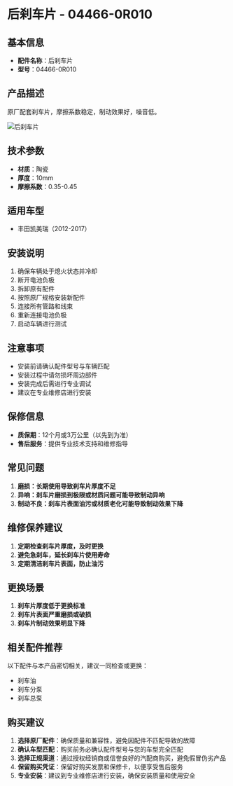 # 后刹车片 - 04466-0R010

## 基本信息

- **配件名称**：后刹车片
- **型号**：04466-0R010

## 产品描述

原厂配套刹车片，摩擦系数稳定，制动效果好，噪音低。


![后刹车片](/image/car-parts/04466-0R010.jpg)

## 技术参数

- **材质**：陶瓷
- **厚度**：10mm
- **摩擦系数**：0.35-0.45

## 适用车型

- 丰田凯美瑞（2012-2017）

## 安装说明

1. 确保车辆处于熄火状态并冷却
2. 断开电池负极
3. 拆卸原有配件
4. 按照原厂规格安装新配件
5. 连接所有管路和线束
6. 重新连接电池负极
7. 启动车辆进行测试

## 注意事项

- 安装前请确认配件型号与车辆匹配
- 安装过程中请勿损坏周边部件
- 安装完成后需进行专业调试
- 建议在专业维修店进行安装

## 保修信息

- **质保期**：12个月或3万公里（以先到为准）
- **售后服务**：提供专业技术支持和维修指导

## 常见问题

1. **磨损：长期使用导致刹车片厚度不足**
2. **异响：刹车片磨损到极限或材质问题可能导致制动异响**
3. **制动不良：刹车片表面油污或材质老化可能导致制动效果下降**

## 维修保养建议

1. **定期检查刹车片厚度，及时更换**
2. **避免急刹车，延长刹车片使用寿命**
3. **定期清洁刹车片表面，防止油污**

## 更换场景

1. **刹车片厚度低于更换标准**
2. **刹车片表面严重磨损或破损**
3. **刹车片制动效果明显下降**

## 相关配件推荐

以下配件与本产品密切相关，建议一同检查或更换：

- 刹车油
- 刹车分泵
- 刹车总泵

## 购买建议

1. **选择原厂配件**：确保质量和兼容性，避免因配件不匹配导致的故障
2. **确认车型匹配**：购买前务必确认配件型号与您的车型完全匹配
3. **选择正规渠道**：通过授权经销商或信誉良好的汽配商购买，避免假冒伪劣产品
4. **保留购买凭证**：保留好购买发票和保修卡，以便享受售后服务
5. **专业安装**：建议到专业维修店进行安装，确保安装质量和使用安全
